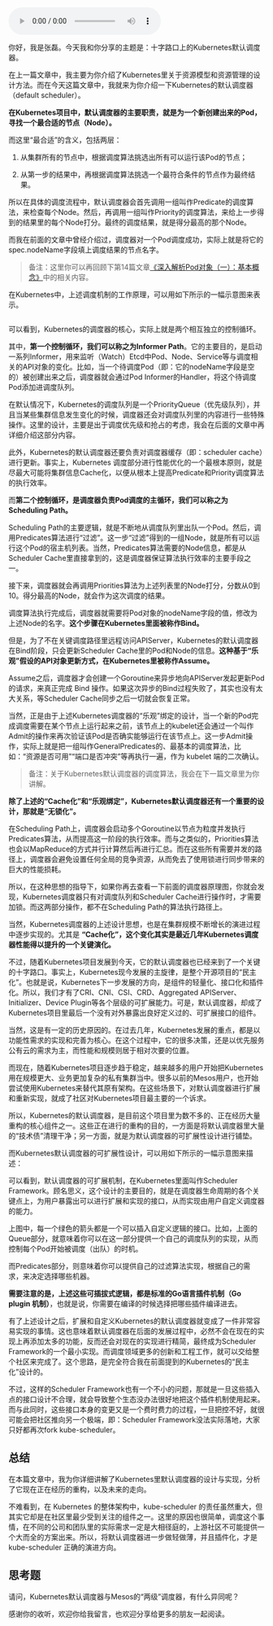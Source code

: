 <audio title="41 _ 十字路口上的Kubernetes默认调度器" src="https://static001.geekbang.org/resource/audio/48/f5/481afebfbbe867534f6b7d1726fcf6f5.mp3" controls="controls"></audio> 
<p>你好，我是张磊。今天我和你分享的主题是：十字路口上的Kubernetes默认调度器。</p><p>在上一篇文章中，我主要为你介绍了Kubernetes里关于资源模型和资源管理的设计方法。而在今天这篇文章中，我就来为你介绍一下Kubernetes的默认调度器（default scheduler）。</p><p><strong>在Kubernetes项目中，默认调度器的主要职责，就是为一个新创建出来的Pod，寻找一个最合适的节点（Node）。</strong></p><p>而这里“最合适”的含义，包括两层：</p><ol>
<li>
<p>从集群所有的节点中，根据调度算法挑选出所有可以运行该Pod的节点；</p>
</li>
<li>
<p>从第一步的结果中，再根据调度算法挑选一个最符合条件的节点作为最终结果。</p>
</li>
</ol><p>所以在具体的调度流程中，默认调度器会首先调用一组叫作Predicate的调度算法，来检查每个Node。然后，再调用一组叫作Priority的调度算法，来给上一步得到的结果里的每个Node打分。最终的调度结果，就是得分最高的那个Node。</p><p>而我在前面的文章中曾经介绍过，调度器对一个Pod调度成功，实际上就是将它的spec.nodeName字段填上调度结果的节点名字。</p><blockquote>
<p>备注：这里你可以再回顾下第14篇文章<a href="https://time.geekbang.org/column/article/40366">《深入解析Pod对象（一）：基本概念》</a>中的相关内容。</p>
</blockquote><!-- [[[read_end]]] --><p>在Kubernetes中，上述调度机制的工作原理，可以用如下所示的一幅示意图来表示。</p><p><img src="https://static001.geekbang.org/resource/image/bb/53/bb95a7d4962c95d703f7c69caf53ca53.jpg" alt=""></p><p>可以看到，<span class="orange">Kubernetes的调度器的核心，实际上就是两个相互独立的控制循环。</span></p><p>其中，<strong>第一个控制循环，我们可以称之为Informer Path</strong>。它的主要目的，是启动一系列Informer，用来监听（Watch）Etcd中Pod、Node、Service等与调度相关的API对象的变化。比如，当一个待调度Pod（即：它的nodeName字段是空的）被创建出来之后，调度器就会通过Pod Informer的Handler，将这个待调度Pod添加进调度队列。</p><p>在默认情况下，Kubernetes的调度队列是一个PriorityQueue（优先级队列），并且当某些集群信息发生变化的时候，调度器还会对调度队列里的内容进行一些特殊操作。这里的设计，主要是出于调度优先级和抢占的考虑，我会在后面的文章中再详细介绍这部分内容。</p><p>此外，Kubernetes的默认调度器还要负责对调度器缓存（即：scheduler cache）进行更新。事实上，Kubernetes 调度部分进行性能优化的一个最根本原则，就是尽最大可能将集群信息Cache化，以便从根本上提高Predicate和Priority调度算法的执行效率。</p><p>而<strong>第二个控制循环，是调度器负责Pod调度的主循环，我们可以称之为Scheduling Path。</strong></p><p>Scheduling Path的主要逻辑，就是不断地从调度队列里出队一个Pod。然后，调用Predicates算法进行“过滤”。这一步“过滤”得到的一组Node，就是所有可以运行这个Pod的宿主机列表。当然，Predicates算法需要的Node信息，都是从Scheduler Cache里直接拿到的，这是调度器保证算法执行效率的主要手段之一。</p><p>接下来，调度器就会再调用Priorities算法为上述列表里的Node打分，分数从0到10。得分最高的Node，就会作为这次调度的结果。</p><p>调度算法执行完成后，调度器就需要将Pod对象的nodeName字段的值，修改为上述Node的名字。<strong>这个步骤在Kubernetes里面被称作Bind。</strong></p><p>但是，为了不在关键调度路径里远程访问APIServer，Kubernetes的默认调度器在Bind阶段，只会更新Scheduler Cache里的Pod和Node的信息。<strong>这种基于“乐观”假设的API对象更新方式，在Kubernetes里被称作Assume。</strong></p><p>Assume之后，调度器才会创建一个Goroutine来异步地向APIServer发起更新Pod的请求，来真正完成 Bind 操作。如果这次异步的Bind过程失败了，其实也没有太大关系，等Scheduler Cache同步之后一切就会恢复正常。</p><p>当然，正是由于上述Kubernetes调度器的“乐观”绑定的设计，当一个新的Pod完成调度需要在某个节点上运行起来之前，该节点上的kubelet还会通过一个叫作Admit的操作来再次验证该Pod是否确实能够运行在该节点上。这一步Admit操作，实际上就是把一组叫作GeneralPredicates的、最基本的调度算法，比如：“资源是否可用”“端口是否冲突”等再执行一遍，作为 kubelet 端的二次确认。</p><blockquote>
<p>备注：关于Kubernetes默认调度器的调度算法，我会在下一篇文章里为你讲解。</p>
</blockquote><p><strong>除了上述的“Cache化”和“乐观绑定”，Kubernetes默认调度器还有一个重要的设计，那就是“无锁化”。</strong></p><p>在Scheduling Path上，调度器会启动多个Goroutine以节点为粒度并发执行Predicates算法，从而提高这一阶段的执行效率。而与之类似的，Priorities算法也会以MapReduce的方式并行计算然后再进行汇总。而在这些所有需要并发的路径上，调度器会避免设置任何全局的竞争资源，从而免去了使用锁进行同步带来的巨大的性能损耗。</p><p>所以，在这种思想的指导下，如果你再去查看一下前面的调度器原理图，你就会发现，Kubernetes调度器只有对调度队列和Scheduler Cache进行操作时，才需要加锁。而这两部分操作，都不在Scheduling Path的算法执行路径上。</p><p>当然，Kubernetes调度器的上述设计思想，也是在集群规模不断增长的演进过程中逐步实现的。尤其是 <strong>“Cache化”，这个变化其实是最近几年Kubernetes调度器性能得以提升的一个关键演化。</strong></p><p>不过，随着Kubernetes项目发展到今天，它的默认调度器也已经来到了一个关键的十字路口。事实上，Kubernetes现今发展的主旋律，是整个开源项目的“民主化”。也就是说，Kubernetes下一步发展的方向，是组件的轻量化、接口化和插件化。所以，我们才有了CRI、CNI、CSI、CRD、Aggregated APIServer、Initializer、Device Plugin等各个层级的可扩展能力。可是，默认调度器，却成了Kubernetes项目里最后一个没有对外暴露出良好定义过的、可扩展接口的组件。</p><p>当然，这是有一定的历史原因的。在过去几年，Kubernetes发展的重点，都是以功能性需求的实现和完善为核心。在这个过程中，它的很多决策，还是以优先服务公有云的需求为主，而性能和规模则居于相对次要的位置。</p><p>而现在，随着Kubernetes项目逐步趋于稳定，越来越多的用户开始把Kubernetes用在规模更大、业务更加复杂的私有集群当中。很多以前的Mesos用户，也开始尝试使用Kubernetes来替代其原有架构。<span class="orange">在这些场景下，对默认调度器进行扩展和重新实现，就成了社区对Kubernetes项目最主要的一个诉求。</span></p><p>所以，Kubernetes的默认调度器，是目前这个项目里为数不多的、正在经历大量重构的核心组件之一。这些正在进行的重构的目的，一方面是将默认调度器里大量的“技术债”清理干净；另一方面，就是为默认调度器的可扩展性设计进行铺垫。</p><p>而Kubernetes默认调度器的可扩展性设计，可以用如下所示的一幅示意图来描述：<br>
<img src="https://static001.geekbang.org/resource/image/fd/cd/fd17097799fe17fcbc625bf178496acd.jpg" alt=""></p><p>可以看到，默认调度器的可扩展机制，在Kubernetes里面叫作Scheduler Framework。顾名思义，这个设计的主要目的，就是在调度器生命周期的各个关键点上，为用户暴露出可以进行扩展和实现的接口，从而实现由用户自定义调度器的能力。</p><p>上图中，每一个绿色的箭头都是一个可以插入自定义逻辑的接口。比如，上面的Queue部分，就意味着你可以在这一部分提供一个自己的调度队列的实现，从而控制每个Pod开始被调度（出队）的时机。</p><p>而Predicates部分，则意味着你可以提供自己的过滤算法实现，根据自己的需求，来决定选择哪些机器。</p><p><strong>需要注意的是，上述这些可插拔式逻辑，都是标准的Go语言插件机制（Go plugin 机制）</strong>，也就是说，你需要在编译的时候选择把哪些插件编译进去。</p><p>有了上述设计之后，扩展和自定义Kubernetes的默认调度器就变成了一件非常容易实现的事情。这也意味着默认调度器在后面的发展过程中，必然不会在现在的实现上再添加太多的功能，反而还会对现在的实现进行精简，最终成为Scheduler Framework的一个最小实现。而调度领域更多的创新和工程工作，就可以交给整个社区来完成了。这个思路，是完全符合我在前面提到的Kubernetes的“民主化”设计的。</p><p>不过，这样的Scheduler Framework也有一个不小的问题，那就是一旦这些插入点的接口设计不合理，就会导致整个生态没办法很好地把这个插件机制使用起来。而与此同时，这些接口本身的变更又是一个费时费力的过程，一旦把控不好，就很可能会把社区推向另一个极端，即：Scheduler Framework没法实际落地，大家只好都再次fork kube-scheduler。</p><h2>总结</h2><p>在本篇文章中，我为你详细讲解了Kubernetes里默认调度器的设计与实现，分析了它现在正在经历的重构，以及未来的走向。</p><p>不难看到，在 Kubernetes 的整体架构中，kube-scheduler 的责任虽然重大，但其实它却是在社区里最少受到关注的组件之一。这里的原因也很简单，调度这个事情，在不同的公司和团队里的实际需求一定是大相径庭的，上游社区不可能提供一个大而全的方案出来。所以，将默认调度器进一步做轻做薄，并且插件化，才是 kube-scheduler 正确的演进方向。</p><h2>思考题</h2><p>请问，Kubernetes默认调度器与Mesos的“两级”调度器，有什么异同呢？</p><p>感谢你的收听，欢迎你给我留言，也欢迎分享给更多的朋友一起阅读。</p>